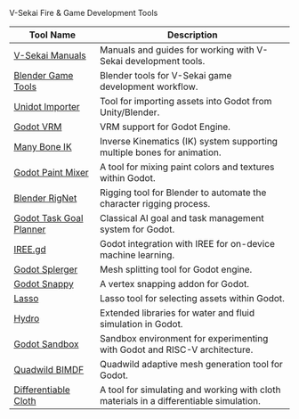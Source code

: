 V-Sekai Fire & Game Development Tools

| Tool Name                                 | Description                                                                                       |
|-------------------------------------------|---------------------------------------------------------------------------------------------------|
| [V-Sekai Manuals](https://github.com/V-Sekai/manuals)                       | Manuals and guides for working with V-Sekai development tools.                                    |
| [Blender Game Tools](https://github.com/V-Sekai/V-Sekai.blender-game-tools)  | Blender tools for V-Sekai game development workflow.                                               |
| [Unidot Importer](https://github.com/V-Sekai/unidot_importer)                | Tool for importing assets into Godot from Unity/Blender.                                           |
| [Godot VRM](https://github.com/V-Sekai/godot-vrm)                           | VRM support for Godot Engine.                                              |
| [Many Bone IK](https://github.com/V-Sekai/many_bone_ik)                     | Inverse Kinematics (IK) system supporting multiple bones for animation.                            |
| [Godot Paint Mixer](https://github.com/V-Sekai/godot-paint-mixer)           | A tool for mixing paint colors and textures within Godot.                                          |
| [Blender RigNet](https://github.com/V-Sekai/blender-rignet)                 | Rigging tool for Blender to automate the character rigging process.                                |
| [Godot Task Goal Planner](https://github.com/V-Sekai/godot-task-goal-planner) | Classical AI goal and task management system for Godot.                                                      |
| [IREE.gd](https://github.com/RechieKho/IREE.gd)                             | Godot integration with IREE for on-device machine learning.                                        |
| [Godot Splerger](https://github.com/V-Sekai/godot-splerger)                 | Mesh splitting tool for Godot engine.                                                    |
| [Godot Snappy](https://github.com/jgillich/godot-snappy)                    | A vertex snapping addon for Godot.                                                |
| [Lasso](https://github.com/V-Sekai/lasso)                                   | Lasso tool for selecting assets within Godot.                                         |
| [Hydro](https://github.com/godot-extended-libraries/hydro)                  | Extended libraries for water and fluid simulation in Godot.                                        |
| [Godot Sandbox](https://github.com/libriscv/godot-sandbox)                  | Sandbox environment for experimenting with Godot and RISC-V architecture.                          |
| [Quadwild BIMDF](https://github.com/cgg-bern/quadwild-bimdf)                | Quadwild adaptive mesh generation tool for Godot.                                                  |
| [Differentiable Cloth](https://github.com/fire/differentiable_cloth)        | A tool for simulating and working with cloth materials in a differentiable simulation.                 |
